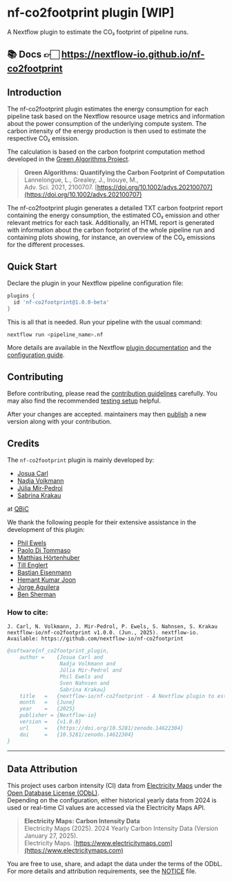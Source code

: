 # nf-co2footprint plugin [WIP]

A Nextflow plugin to estimate the CO₂ footprint of pipeline runs.

## 📚 Docs 👉🏻 <https://nextflow-io.github.io/nf-co2footprint>

## Introduction

The nf-co2footprint plugin estimates the energy consumption for each pipeline task based on the Nextflow resource usage metrics and information about the power consumption of the underlying compute system.
The carbon intensity of the energy production is then used to estimate the respective CO₂ emission.

The calculation is based on the carbon footprint computation method developed in the [Green Algorithms Project](https://www.green-algorithms.org).

> **Green Algorithms: Quantifying the Carbon Footprint of Computation**  
> Lannelongue, L., Grealey, J., Inouye, M.,  
> Adv. Sci. 2021, 2100707. [https://doi.org/10.1002/advs.202100707](https://doi.org/10.1002/advs.202100707)

The nf-co2footprint plugin generates a detailed TXT carbon footprint report containing the energy consumption, the estimated CO₂ emission and other relevant metrics for each task.
Additionally, an HTML report is generated with information about the carbon footprint of the whole pipeline run and containing plots showing, for instance, an overview of the CO₂ emissions for the different processes.

## Quick Start

Declare the plugin in your Nextflow pipeline configuration file:

```groovy title="nextflow.config"
plugins {
  id 'nf-co2footprint@1.0.0-beta'
}
```

This is all that is needed. Run your pipeline with the usual command:
```bash
nextflow run <pipeline_name>.nf 
```

More details are available in the Nextflow [plugin documentation](https://www.nextflow.io/docs/latest/plugins.html#plugins) and the [configuration guide](https://www.nextflow.io/docs/latest/config.html). 

## Contributing
Before contributing, please read the [contribution guidelines](contributing/guidelines.md) carefully. You may also find the recommended [testing setup](contributing/setup.md) helpful.

After your changes are accepted. maintainers may then [publish](contributing/publishing.md) a new version along with your contribution.

## Credits

The `nf-co2footprint` plugin is mainly developed by:

- [Josua Carl](https://github.com/josuacarl)
- [Nadja Volkmann](https://github.com/nadnein)
- [Júlia Mir-Pedrol](https://github.com/mirpedrol)
- [Sabrina Krakau](https://github.com/skrakau)

at [QBiC](https://www.qbic.uni-tuebingen.de/)

We thank the following people for their extensive assistance in the development of this plugin:

- [Phil Ewels](https://github.com/ewels)
- [Paolo Di Tommaso](https://github.com/pditommaso)
- [Matthias Hörtenhuber](https://github.com/mashehu)
- [Till Englert](https://github.com/tillenglert)
- [Bastian Eisenmann](https://github.com/Bastian-Eisenmann)
- [Hemant Kumar Joon](https://github.com/hemantjoon)
- [Jorge Aguilera](https://github.com/jorgeaguileraseqera)
- [Ben Sherman](https://github.com/bentsherman)

### How to cite:
```text
J. Carl, N. Volkmann, J. Mir-Pedrol, P. Ewels, S. Nahnsen, S. Krakau nextflow-io/nf-co2footprint v1.0.0. (Jun., 2025). nextflow-io. Available: https://github.com/nextflow-io/nf-co2footprint
```
```Bibtex
@software{nf_co2footprint_plugin,
    author =    {Josua Carl and
                 Nadja Volkmann and
                 Júlia Mir-Pedrol and
                 Phil Ewels and
                 Sven Nahnsen and
                 Sabrina Krakau}
    title   =   {nextflow-io/nf-co2footprint - A Nextflow plugin to estimate the CO2e footprint of pipeline runs}
    month   =   {June}
    year    =   {2025}
    publisher = {Nextflow-io}
    version =   {v1.0.0}
    url     =   {https://doi.org/10.5281/zenodo.14622304}
    doi     =   {10.5281/zenodo.14622304}
}
```

--- 

## Data Attribution

This project uses carbon intensity (CI) data from [Electricity Maps](https://www.electricitymaps.com/) under the [Open Database License (ODbL)](https://opendatacommons.org/licenses/odbl/1-0/).  
Depending on the configuration, either historical yearly data from 2024 is used or real-time CI values are accessed via the Electricity Maps API.

> **Electricity Maps: Carbon Intensity Data**  
> Electricity Maps (2025). 2024 Yearly Carbon Intensity Data (Version January 27, 2025).  
> Electricity Maps. [https://www.electricitymaps.com](https://www.electricitymaps.com)

You are free to use, share, and adapt the data under the terms of the ODbL. For more details and attribution requirements, see the [NOTICE](./NOTICE) file.